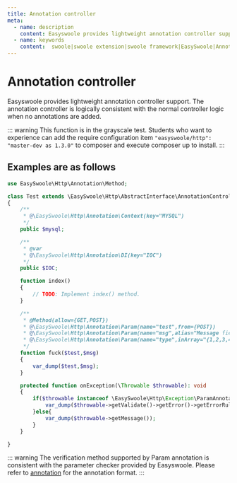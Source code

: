 ```yaml
---
title: Annotation controller
meta:
  - name: description
    content: Easyswoole provides lightweight annotation controller support
  - name: keywords
    content:  swoole|swoole extension|swoole framework|EasySwoole|Annotation controller|Annotation parameter verification
---
```

# Annotation controller

Easyswoole provides lightweight annotation controller support. The annotation controller is logically consistent with the normal controller logic when no annotations are added.


::: warning 
 This function is in the grayscale test. Students who want to experience can add the require configuration item ```"easyswoole/http": "master-dev as 1.3.0"``` to composer and execute composer up to install.
:::


## Examples are as follows

```php
use EasySwoole\Http\Annotation\Method;

class Test extends \EasySwoole\Http\AbstractInterface\AnnotationController
{
    /**
     * @\EasySwoole\Http\Annotation\Context(key="MYSQL")
     */
    public $mysql;

    /**
     * @var 
     * @\EasySwoole\Http\Annotation\DI(key="IOC")
     */
    public $IOC;

    function index()
    {
        // TODO: Implement index() method.
    }

    /**
     * @Method(allow={GET,POST})
     * @\EasySwoole\Http\Annotation\Param(name="test",from={POST})
     * @\EasySwoole\Http\Annotation\Param(name="msg",alias="Message field",lengthMax="20|The message is too long",required="Message cannot be empty")
     * @\EasySwoole\Http\Annotation\Param(name="type",inArray="{1,2,3,4}")
     */
    function fuck($test,$msg)
    {
        var_dump($test,$msg);
    }

    protected function onException(\Throwable $throwable): void
    {
        if($throwable instanceof \EasySwoole\Http\Exception\ParamAnnotationValidateError){
            var_dump($throwable->getValidate()->getError()->getErrorRuleMsg());
        }else{
            var_dump($throwable->getMessage());
        }
    }

}
```


::: warning 
The verification method supported by Param annotation is consistent with the parameter checker provided by Easyswoole. Please refer to [annotation](/En/En/Components/annotation.md) for the annotation format.
:::
